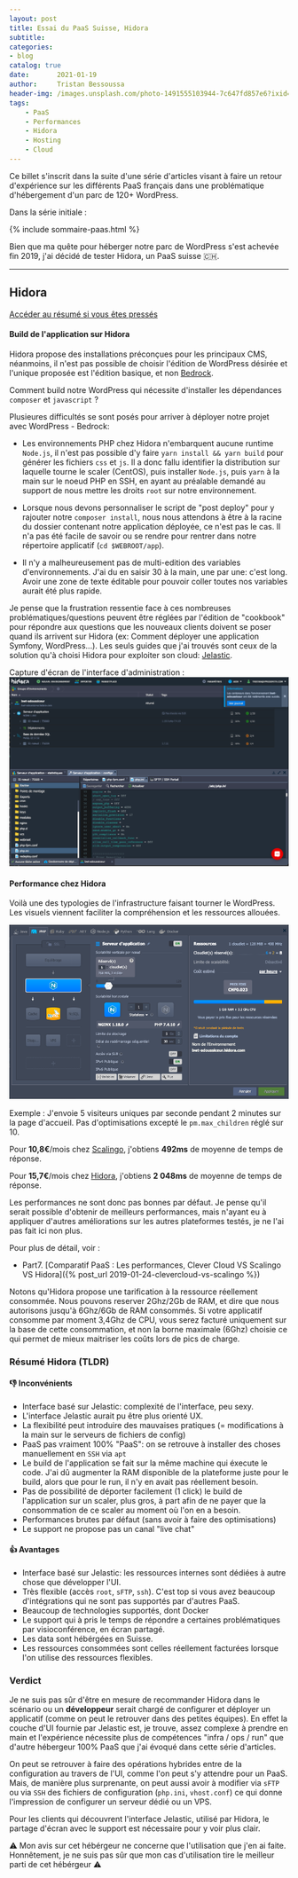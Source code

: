 ```yaml
---
layout: post
title: Essai du PaaS Suisse, Hidora
subtitle: 
categories:
- blog
catalog: true
date:       2021-01-19
author:     Tristan Bessoussa
header-img: /images.unsplash.com/photo-1491555103944-7c647fd857e6?ixid=MXwxMjA3fDB8MHxwaG90by1wYWdlfHx8fGVufDB8fHw%3D&ixlib=rb-1.2.1&auto=format&fit=crop&w=1950&q=80
tags:
    - PaaS
    - Performances
    - Hidora
    - Hosting
    - Cloud
---
```


Ce billet s'inscrit dans la suite d'une série d'articles visant à faire un retour d'expérience sur les différents PaaS français dans une problématique d'hébergement d'un parc de 120+ WordPress.

Dans la série initiale :

{% include sommaire-paas.html %}

Bien que ma quête pour héberger notre parc de WordPress s'est achevée fin 2019, j'ai décidé de tester Hidora, un PaaS suisse 🇨🇭. 


---


## Hidora


[Accéder au résumé si vous êtes pressés](#résumé-hidora-tldr)


#### Build de l'application sur Hidora

Hidora propose des installations préconçues pour les principaux CMS, néanmoins, il n'est pas possible de choisir l'édition de WordPress désirée et l'unique proposée est l'édition basique, et non [Bedrock](https://roots.io/bedrock/). 

Comment build notre WordPress qui nécessite d'installer les dépendances `composer` et `javascript` ?

Plusieures difficultés se sont posés pour arriver à déployer notre projet avec  WordPress - Bedrock:

- Les environnements PHP chez Hidora n'embarquent aucune runtime `Node.js`, il n'est pas possible d'y faire `yarn install && yarn build` pour générer les fichiers `css` et `js`. Il a donc fallu identifier la distribution sur laquelle tourne le scaler (CentOS), puis installer `Node.js`, puis `yarn` à la main sur le noeud PHP en SSH, en ayant au préalable demandé au support de nous mettre les droits `root` sur notre environnement. 

- Lorsque nous devons personnaliser le script de "post deploy" pour y rajouter notre `composer install`, nous nous attendons à être à la racine du dossier contenant notre application déployée, ce n'est pas le cas. Il n'a pas été facile de savoir ou se rendre pour rentrer dans notre répertoire applicatif (`cd $WEBROOT/app`).

- Il n'y a malheureusement pas de multi-edition des variables d'environnements. J'ai du en saisir 30 à la main, une par une: c'est long. Avoir une zone de texte éditable pour pouvoir coller toutes nos variables aurait été plus rapide.

Je pense que la frustration ressentie face à ces nombreuses problématiques/questions peuvent être réglées par l'édition de "cookbook" pour répondre aux questions que les nouveaux clients doivent se poser quand ils arrivent sur Hidora (ex: Comment déployer une application Symfony, WordPress...). Les seuls guides que j'ai trouvés sont ceux de la solution qu'à choisi Hidora pour exploiter son cloud: [Jelastic](https://jelastic.com/).

Capture d'écran de l'interface d'administration : 
![Interface Hidora UI](/img/paas/hidora-ui.png)



#### Performance chez Hidora

Voilà une des typologies de l'infrastructure faisant tourner le WordPress. Les visuels viennent faciliter la compréhension et les ressources allouées.

![Hidora Typologie Infrastructure WordPress](/img/paas/hidora-typology.png)

Exemple : J'envoie 5 visiteurs uniques par seconde pendant 2 minutes sur la page d'accueil. Pas d'optimisations excepté le `pm.max_children` réglé sur 10.

Pour **10,8€**/mois chez <u>Scalingo</u>, j'obtiens **492ms** de moyenne de temps de réponse.

Pour **15,7€**/mois chez <u>Hidora</u>, j'obtiens **2 048ms** de moyenne de temps de réponse.

Les performances ne sont donc pas bonnes par défaut. Je pense qu'il serait possible d'obtenir de meilleurs performances, mais n'ayant eu à appliquer d'autres améliorations sur les autres plateformes testés, je ne l'ai pas fait ici non plus.

Pour plus de détail, voir :
* Part7. [Comparatif PaaS : Les performances, Clever Cloud VS Scalingo VS Hidora]({% post_url 2019-01-24-clevercloud-vs-scalingo %})


Notons qu'Hidora propose une tarification à la ressource réellement consommée. Nous pouvons reserver 2Ghz/2Gb de RAM, et dire que nous autorisons jusqu'à 6Ghz/6Gb de RAM consommés. Si votre applicatif consomme par moment 3,4Ghz de CPU, vous serez facturé uniquement sur la base de cette consommation, et non la borne maximale (6Ghz) choisie ce qui permet de mieux maitriser les coûts lors de pics de charge.

### Résumé Hidora (TLDR)

####  👎 Inconvénients

- Interface basé sur Jelastic: complexité de l'interface, peu sexy.
- L'interface Jelastic aurait pu être plus orienté UX.
- La flexibilité peut introduire des mauvaises pratiques (= modifications à la main sur le serveurs de fichiers de config)
- PaaS pas vraiment 100% "PaaS": on se retrouve à installer des choses manuellement en `SSH` via `apt`
- Le build de l'application se fait sur la même machine qui éxecute le code. J'ai dû augmenter la RAM disponible de la plateforme juste pour le build, alors que pour le run, il n'y en avait pas réellement besoin.
- Pas de possibilité de déporter facilement (1 click) le build de l'application sur un scaler, plus gros, à part afin de ne payer que la consommation de ce scaler au moment où l'on en a besoin.
- Performances brutes par défaut (sans avoir à faire des optimisations)
- Le support ne propose pas un canal "live chat"
 
#### 👍 Avantages

- Interface basé sur Jelastic: les ressources internes sont dédiées à autre chose que développer l'UI.
- Très flexible (accès `root`, `sFTP`, `ssh`). C'est top si vous avez beaucoup d'intégrations qui ne sont pas supportés par d'autres PaaS.
- Beaucoup de technologies supportés, dont Docker
- Le support qui à pris le temps de répondre a certaines problématiques par visioconférence, en écran partagé.
- Les data sont hébérgées en Suisse.
- Les ressources consommées sont celles réellement facturées lorsque l'on utilise des ressources flexibles.


### Verdict

Je ne suis pas sûr d'être en mesure de recommander Hidora dans le scénario ou un **développeur** serait chargé de configurer et déployer un applicatif (comme on peut le retrouver dans des petites équipes). En effet la couche d'UI fournie par Jelastic est, je trouve, assez complexe à prendre en main et l'expérience nécessite plus de compétences "infra / ops / run" que d'autre hébergeur 100% PaaS que j'ai évoqué dans cette série d'articles.

On peut se retrouver à faire des opérations hybrides entre de la configuration au travers de l'UI, comme l'on peut s'y attendre pour un PaaS. Mais, de manière plus surprenante, on peut aussi avoir à modifier via `sFTP` ou via `SSH` des fichiers de configuration (`php.ini`, `vhost.conf`) ce qui donne l'impression de configurer un serveur dédié ou un VPS.

Pour les clients qui découvrent l'interface Jelastic, utilisé par Hidora, le partage d'écran avec le support est nécessaire pour y voir plus clair.

⚠️ Mon avis sur cet hébérgeur ne concerne que l'utilisation que j'en ai faite. Honnêtement, je ne suis pas sûr que mon cas d'utilisation tire le meilleur parti de cet hébérgeur ⚠️